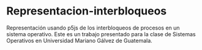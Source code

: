 # Representacion-interbloqueos
Representación usando p5js de los interbloqueos de procesos en un sistema operativo.
Este es un trabajo presentado para la clase de Sistemas Operativos en Universidad Mariano Gálvez de Guatemala.

